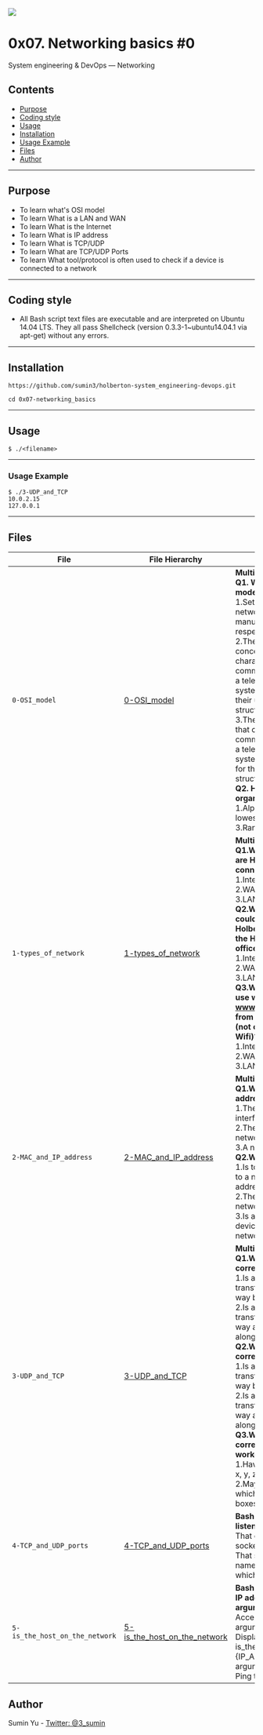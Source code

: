 <img src="https://www.holbertonschool.com/holberton-logo-twitter-card.png">

# 0x07. Networking basics #0
System engineering & DevOps ― Networking

## Contents
* [Purpose](https://github.com/sumin3/holberton-system_engineering-devops/tree/master/0x07-networking_basics#Purpose)
* [Coding style](https://github.com/sumin3/holberton-system_engineering-devops/tree/master/0x07-networking_basics#Coding-style)
* [Usage](https://github.com/sumin3/holberton-system_engineering-devops/tree/master/0x07-networking_basics#usage)
* [Installation](https://github.com/sumin3/holberton-system_engineering-devops/tree/master/0x07-networking_basics#installation)
* [Usage Example](https://github.com/sumin3/holberton-system_engineering-devops/tree/master/0x07-networking_basics#Usage-Example)
* [Files](https://github.com/sumin3/holberton-system_engineering-devops/tree/master/0x07-networking_basics#Files)
* [Author](https://github.com/sumin3/holberton-system_engineering-devops/tree/master/0x07-networking_basics#author)
---
## Purpose
- To learn what's OSI model
- To learn What is a LAN and WAN
- To learn What is the Internet
- To learn What is IP address
- To learn What is TCP/UDP
- To learn What are TCP/UDP Ports
- To learn What tool/protocol is often used to check if a device is connected to a network
---
## Coding style
- All Bash script text files are executable and are interpreted on Ubuntu 14.04 LTS. They all pass Shellcheck (version 0.3.3-1~ubuntu14.04.1 via apt-get) without any errors.
---
## Installation
```
https://github.com/sumin3/holberton-system_engineering-devops.git
```
```
cd 0x07-networking_basics
```
---
## Usage
```
$ ./<filename>
```
---
### Usage Example
```
$ ./3-UDP_and_TCP
10.0.2.15
127.0.0.1
```
---
## Files
|File| File Hierarchy  | Description 
|---|----|-----
| `0-OSI_model` | [0-OSI_model](0-OSI_model) | **Multiple choice question**:<br /> **Q1. What is the OSI model?**<br />1.Set of specifications that network hardware manufacturers must respect. <br />2.The OSI model is a conceptual model that characterizes the communication functions of a telecommunication system without regard to their underlying internal structure and technology. <br />3.The OSI model is a model that characterizes the communication functions of a telecommunication system with a strong regard for their underlying internal structure and technology.  <br />**Q2. How is the OSI model organized?**  <br />1.Alphabetically 2.From the lowest to the highest level 3.Randomly
| `1-types_of_network` | [1-types_of_network](1-types_of_network) | **Multiple choice question**: <br />**Q1.What type of network are Holberton iMacs connected to?**<br /> 1.Internet.<br /> 2.WAN. <br /> 3.LAN <br />**Q2.What type of network could connect the Holberton HQ office with the Holberton-Gandi office?**<br /> 1.Internet.<br /> 2.WAN. <br />3.LAN <br />**Q3.What network do you use when you browse www.holbertonschool.com from your smartphone (not connected to the Wifi)?**<br /> 1.Internet.<br /> 2.WAN. <br />3.LAN
| `2-MAC_and_IP_address` | [2-MAC_and_IP_address](2-MAC_and_IP_address) | **Multiple choice question**: <br />**Q1.What is a MAC address?**<br /> 1.The name of a network interface.<br /> 2.The unique identifier of a network interface. <br /> 3.A network interface <br />**Q2.What is an IP address?**<br /> 1.Is to devices connected to a network what postal address is to houses.<br /> 2.The unique identifier of a network interface. <br />3.Is a number that network devices use to connect to networks
| `3-UDP_and_TCP` | [3-UDP_and_TCP](3-UDP_and_TCP) | **Multiple choice question**: <br />**Q1.Which statement is correct for the TCP box?**<br /> 1.Is a protocol that is transferring data in a slow way but surely.<br /> 2.Is a protocol that is transferring data in a fast way and might loss data along in the process. <br />**Q2.Which statement is correct for the UDP box?**<br /> 1.Is a protocol that is transferring data in a slow way but surely.<br /> 2.Is a protocol that is transferring data in a fast way and might loss data along in the process. <br /> **Q3.Which statement is correct for the TCP worker?**<br /> 1.Have you received boxes x, y, z?.<br /> 2.May I increase the rate at which I am sending you boxes?
| `4-TCP_and_UDP_ports` | [4-TCP_and_UDP_ports](4-TCP_and_UDP_ports) | **Bash script that displays listening ports:** <br /> That only shows listening sockets<br />That shows the PID and name of the program to which each socket belongs
| `5-is_the_host_on_the_network` | [5-is_the_host_on_the_network](5-is_the_host_on_the_network) | **Bash script that pings an IP address passed as an argument:** <br /> Accepts a string as an argument<br />Displays Usage: 5-is_the_host_on_the_network {IP_ADDRESS} if no argument passed <br />Ping the IP 5 times
## Author
Sumin Yu - [Twitter: @3_sumin](https://twitter.com/3_sumin)